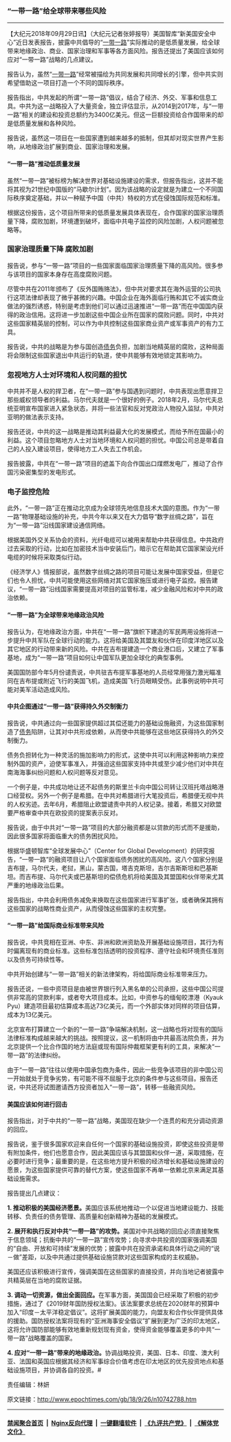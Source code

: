 ### “一带一路”给全球带来哪些风险
------------------------

<p>【大纪元2018年09月29日讯】（大纪元记者张婷报导）美国智库“新美国安全中心”近日发表报告，披露中共倡导的“<a href="http://www.epochtimes.com/gb/tag/%E4%B8%80%E5%B8%A6%E4%B8%80%E8%B7%AF.html">一带一路</a>”实际推动的是低质量发展，给全球带来地缘政治、商业、国家治理和军事等各方面风险。报告还提出了美国应该如何应对“一带一路”战略的几点建议。</p>
<p>报告认为，虽然“<a href="http://www.epochtimes.com/gb/tag/%E4%B8%80%E5%B8%A6%E4%B8%80%E8%B7%AF.html">一带一路</a>”经常被描绘为共同发展和共同增长的引擎，但中共实则希望借助这一项目打造一个不同的国际秩序。</p>
<p>报告指出，中共发起的所谓“一带一路”倡议，结合了经济、外交、军事和信息工具。中共为这一战略投入了大量资金，独立评估显示，从2014到2017年，与“一带一路”相关的建设和投资总额约为3400亿美元。但这一巨额投资给合作国带来的却是低质量发展和各种风险。</p>
<p>报告说，虽然这一项目在一些国家遭到越来越多的抵制，但其却对现实世界产生影响，从地缘政治扩展到商业、国家治理和发展。</p>
<h4>“一带一路”推动低质量发展</h4>
<p>虽然“一带一路”被标榜为解决世界对基础设施建设的需求，但报告指出，这并不能将其视为21世纪中国版的“马歇尔计划”。因为该战略的设定就是为建立一个不同国际秩序奠定基础，并以一种赋予中国（中共）特权的方式在侵蚀国际规范和标准。</p>
<p>根据这份报告，这个项目所带来的低质量发展具体表现在，合作国家的国家治理质量下降，腐败加剧，环境遭到破坏，面临中共电子监控的风险加剧，人权问题被忽略等。</p>
<h3>国家治理质量下降 腐败加剧</h3>
<p>报告说，参与“一带一路”项目的一些国家面临国家治理质量下降的高风险。很多参与该项目的国家本身存在高度腐败问题。</p>
<p>尽管中共在2011年颁布了《反外国贿赂法》，但中共对要求其在海外运营的公司执行这项法律却表现了微乎甚微的兴趣。中国企业在海外面临行贿和其它不诚实商业做法的强烈诱惑，特别是考虑到他们可以通过迅速推进“一带一路”而在中国国内获得的政治信用。这将进一步加剧这些中国企业所在国家的腐败问题。同时，中共对这些国家精英层的控制，可以作为中共控制这些国家商业资产或军事资产的有力工具。</p>
<p>报告说，中共的战略是为参与国创造<a href="http://www.epochtimes.com/gb/tag/%E5%80%BA%E5%8A%A1.html">债务</a>负担，加剧当地精英层的腐败，这种局面将会限制这些国家退出中共运行的轨道，使中共能够有效地锁定其影响力。</p>
<h3>忽视地方人士对环境和人权问题的担忧</h3>
<p>中共并不是人权的捍卫者，在“一带一路”参与国遇到问题时，中共表现出愿意捍卫那些威权领导者的利益。马尔代夫就是一个很好的例子。2018年2月，马尔代夫总统亚明宣布国家进入紧急状态，并将一些法官和反对党政治人物投入监狱，中共对亚明的做法表示支持。</p>
<p>报告还说，中共的这一战略是推动其利益最大化的发展模式，而给予所在国最小的利益。这个项目忽略地方人士对当地环境和人权问题的担忧。中国公司总是带着自己的人投入建设项目，使得地方工人失去工作机会。</p>
<p>报告披露，中共在“一带一路”项目的遮盖下向合作国出口煤燃发电厂，推动了合作国污染密集型的发电形式。</p>
<h3>电子监控危险</h3>
<p>此外，“一带一路”正在推动北京成为全球领先地信息技术大国的意图。作为“一带一路”物理基础设施的补充，中共今年以来又在大力倡导“数字丝绸之路”，旨在为“一带一路”沿线国家建设通信网络。</p>
<p>根据美国外交关系协会的资料，光纤电缆可以被用来帮助中共获得信息。中共政府过去采取的行动，比如在加密技术当中安装后门，暗示它在帮助其它国家架设光纤电缆的时候将采取类似行动。</p>
<p>《经济学人》情报部说，虽然数字丝绸之路的项目可能让发展中国家受益，但是它们也令人担忧，中共可能使用这些网络对其它国家施压或进行电子监控。报告建议，“一带一路”沿线国家需要提高对项目的监管标准，减少金融风险和对中共的政治依赖。</p>
<h4>“一带一路”为全球带来地缘政治风险</h4>
<p>报告认为，在地缘政治方面，中共在“一带一路”旗帜下建造的军民两用设施将进一步提升中共军队在全球行动的能力。这将给美国及其盟友和伙伴在印度洋地区以及其它地区的行动带来新的风险。中共在吉布提建造一个商业港口后，又建立了军事基地，成为“一带一路”项目如何让中国军队更加全球化的典型事例。</p>
<p>美国国防部今年5月份谴责说，中共驻吉布提军事基地的人员经常用强力激光瞄准同在吉布提或附近飞行的美国飞机，造成美国飞行员眼睛受伤。此事例说明中共可能对美军活动造成风险。</p>
<h4>中共企图通过“一带一路”获得持久外交制衡力</h4>
<p>报告说，中共通过向一些国家提供超过其偿还能力的基础设施融资，为这些国家制造了<a href="http://www.epochtimes.com/gb/tag/%E5%80%BA%E5%8A%A1.html">债务</a>陷阱，让其对中共形成依赖，从而使中共能够在这些地区获得持久的外交制衡力。</p>
<p>债务负担转化为一种灵活的施加影响力的形式，这使中共可以利用这种影响力来控制外国的资产，迫使军事准入，并强迫这些国家支持中共或至少减少他们对中共在南海海事纠纷问题和人权问题等反对意见。</p>
<p>一个例子是，中共成功地让还不起债务的斯里兰卡向中国公司转让汉班托塔战略港口经营权。另外一个例子是希腊。在中共对希腊进行大笔投资后，希腊便无视中共的人权劣迹。去年6月，希腊阻止欧盟谴责中共的人权记录。接着，希腊又对欧盟要严格审查中共在欧投资的提案表示反对。</p>
<p>报告说，由于中共对“一带一路”项目的大部分融资都是以贷款的形式而不是援助，因此很多国家将面临重大的债务困扰风险。</p>
<p>根据华盛顿智库“全球发展中心”（Center for Global Development）的研究报告，“一带一路”的融资项目让八个国家面临债务困扰的高风险。这八个国家分别是吉布提，马尔代夫，老挝，黑山，蒙古国，塔吉克斯坦，吉尔吉斯斯坦和巴基斯坦。而吉布提、马尔代夫或巴基斯坦的偿债危机将给美国及其盟国和伙伴带来尤其严重的地缘政治后果。</p>
<p>报告指出，中共会利用债务减免来换取在这些国家进行军事扩张，或者确保其拥有这些国家的战略性商业资产，从而侵蚀这些国家的主权完整。</p>
<h4>“一带一路”给国际商业标准带来风险</h4>
<p>报告说，中共竞相在亚洲、中东、非洲和欧洲资助及开展基础设施项目，其行为有时偏离现有的商业标准。这些标准包括透明的投资程序、遵守社会和环境责任准则以及债务可持续性等。</p>
<p>中共开始创建与“一带一路”相关的新法律架构，将给国际商业标准带来压力。</p>
<p>报告还说，一些中资项目是由被世界银行列入黑名单的公司承担，这些中国公司提供非常高的贷款利率，或者夸大项目成本。比如，中资参与的缅甸皎漂港（Kyauk Pyu）建造项目最初估算成本高达73亿美元，而一个外部实体对同样的项目估算，成本为13亿美元。</p>
<p>北京宣布打算建立一个新的“一带一路”争端解决机制，这一战略也将对现有的国际法律标准构成越来越大的挑战。按照提议，这一机制将由中共最高法院负责，并为北京提供一个比合作国的地方法庭或现有国际仲裁框架更有利的工具，来解决“一带一路”的法律纠纷。</p>
<p>由于“一带一路”往往以使用中国承包商为条件，因此一些竞争该项目的非中国公司一开始就处于竞争劣势，有可能不得不屈服于北京的条件参与这些项目。报告还说，中共还将试图邀请西方投资者加入“一带一路”，转移一些融资风险。</p>
<h4>美国应该如何进行回击</h4>
<p>报告指出，对于中共的“一带一路”战略，美国现在缺少一个连贯的和充分调动资源的回应。</p>
<p>报告说，鉴于很多国家欢迎来自任何一个国家的基础设施投资，即使这些投资是带有附加条件，他们也愿意合作，因此美国应该与其盟国和伙伴一道，采取措施，在必要时进行竞争；最重要的是，在这些地方提升积极的经济增长和基础设施建设的愿景，为这些国家提供可靠的替代方案，使这些国家不再单一依赖北京来满足其基础设施需求。</p>
<p>报告提出几点建议：</p>
<p><strong>1. 推动积极的美国经济愿景。</strong>美国应该系统地推动一个以促进当地建设能力、技能转移、负责任的债务管理、高质量和创新精神为基础的发展模式。</p>
<p><strong>2. 展开和执行反对中共“一带一路”的攻势。</strong>美国对中共战略的回应必须直接聚焦于信息领域；抗衡中共的“一带一路”宣传攻势；向寻求中共投资的国家强调美国的“自由、开放和可持续”发展的优势；披露中共在投资承诺和具体行动之间的“说－做”差距，以及中共通过提供基础设施贷款对这些国家构成的主权威胁。</p>
<p>美国还应该积极进行宣传，强调美国在这些国家的直接投资，并向当地记者披露中共精英层在当地的腐败证据。</p>
<p><strong>3. 调动一切资源，做出全面回应。</strong>在军事方面，美国国会已经采取了积极的初步措施，通过了《2019财年国防授权法案》。该法案要求总统在2020财年的预算中加入“印度－太平洋稳定倡议”。这将扩展美国的能力，向盟友和合作伙伴提供具体的援助。国防授权法案将现有的“亚洲海事安全倡议”扩展到更为广泛的印太地区，这将允许国防部能够有效地重新规划现有资金，使得资金能够覆盖更多的中共“一带一路”战略覆盖的国家。</p>
<p><strong>4. 应对“一带一路”带来的地缘政治。</strong>协调战略投资，美国、日本、印度、澳大利亚、法国和英国应根据其经济和军事综合价值考虑在印太地区的优先投资地点和基础设施项目，并协调各自的投资。#</p>
<p>责任编辑：林妍</p>

原文链接：http://www.epochtimes.com/gb/18/9/26/n10742788.htm


------------------------
#### [禁闻聚合首页](https://github.com/gfw-breaker/banned-news/blob/master/README.md) &nbsp;|&nbsp; [Nginx反向代理](https://github.com/gfw-breaker/open-proxy/blob/master/README.md) &nbsp;|&nbsp; [一键翻墙软件](https://github.com/gfw-breaker/nogfw/blob/master/README.md) &nbsp;|&nbsp; [《九评共产党》](https://github.com/gfw-breaker/9ping.md/blob/master/README.md#九评之一评共产党是什么) &nbsp;|&nbsp; [《解体党文化》](https://github.com/gfw-breaker/jtdwh.md/blob/master/README.md#绪论)